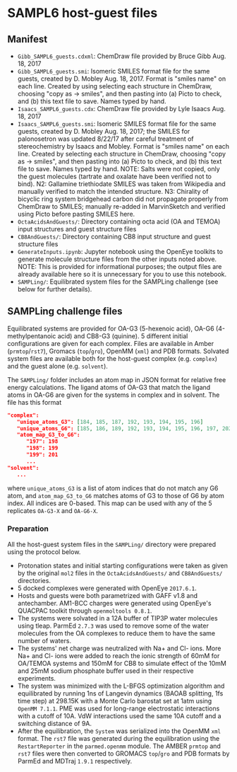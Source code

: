 # SAMPL6 host-guest files


## Manifest
- `Gibb_SAMPL6_guests.cdxml`: ChemDraw file provided by Bruce Gibb Aug. 18, 2017
- `Gibb_SAMPL6_guests.smi`: Isomeric SMILES format file for the same guests, created by D. Mobley Aug. 18, 2017. Format is "smiles name" on each line. Created by using selecting each structure in ChemDraw, choosing "copy as -> smiles", and then pasting into (a) Picto to check, and (b) this text file to save. Names typed by hand.
- `Isaacs_SAMPL6_guests.cdx`: ChemDraw file provided by Lyle Isaacs Aug. 18, 2017
- `Isaacs_SAMPL6_guests.smi`: Isomeric SMILES format file for the same guests, created by D. Mobley Aug. 18, 2017; the SMILES for palonosetron was updated 8/22/17 after careful treatment of stereochemistry by Isaacs and Mobley. Format is "smiles name" on each line. Created by selecting each structure in ChemDraw, choosing "copy as -> smiles", and then pasting into (a) Picto to check, and (b) this text file to save. Names typed by hand. NOTE: Salts were not copied, only the guest molecules (tartrate and oxalate have been verified not to bind). N2: Gallamine triethiodate SMILES was taken from Wikipedia and manually verified to match the intended structure. N3: Chirality of bicyclic ring system bridgehead carbon did not propagate properly from ChemDraw to SMILES; manually re-added in MarvinSketch and verified using Picto before pasting SMILES here.
- `OctaAcidsAndGuests/`: Directory containing octa acid (OA and TEMOA) input structures and guest structure files
- `CB8AndGuests/`: Directory containing CB8 input structure and guest structure files
- `GenerateInputs.ipynb`: Jupyter notebook using the OpenEye toolkits to generate molecule structure files from the other inputs noted above. NOTE: This is provided for informational purposes; the output files are already available here so it is unnecessary for you to use this notebook.
- `SAMPLing/`: Equilibrated system files for the SAMPLing challenge (see below for further details).

## SAMPLing challenge files

Equilibrated systems are provided for OA-G3 (5-hexenoic acid), OA-G6 (4-methylpentanoic acid) and CB8-G3 (quinine). 5 different initial configurations are given for each complex. Files are available in Amber (`prmtop`/`rst7`), Gromacs (`top`/`gro`), OpenMM (`xml`) and PDB formats. Solvated system files are available both for the host-guest complex (e.g. `complex`) and the guest alone (e.g. `solvent`).

The `SAMPLing/` folder includes an atom map in JSON format for relative free energy calculations. The ligand atoms of OA-G3 that match the ligand atoms in OA-G6 are given for the systems in complex and in solvent. The file has this format
```json
"complex":
   "unique_atoms_G3": [184, 185, 187, 192, 193, 194, 195, 196]
   "unique_atoms_G6": [185, 186, 189, 192, 193, 194, 195, 196, 197, 202]
   "atom_map_G3_to_G6":
      "197": 198
      "198": 199
      "199": 201
      ...
"solvent":
   ...
```
where `unique_atoms_G3` is a list of atom indices that do not match any G6 atom, and `atom_map_G3_to_G6` matches atoms of G3 to those of G6 by atom index. All indices are 0-based. This map can be used with any of the 5 replicates `OA-G3-X` and `OA-G6-X`.

### Preparation
All the host-guest system files in the `SAMPLing/` directory were prepared using the protocol below.
- Protonation states and initial starting configurations were taken as given by the original `mol2` files in the `OctaAcidsAndGuests/` and `CB8AndGuests/` directories.
- 5 docked complexes were generated with OpenEye `2017.6.1`.
- Hosts and guests were both parametrized with GAFF v1.8 and antechamber. AM1-BCC charges were generated using OpenEye's QUACPAC toolkit through `openmoltools 0.8.1`.
- The systems were solvated in a 12A buffer of TIP3P water molecules using tleap. ParmEd `2.7.3` was used to remove some of the water molecules from the OA complexes to reduce them to have the same number of waters.
- The systems' net charge was neutralized with Na+ and Cl- ions. More Na+ and Cl- ions were added to reach the ionic strength of 60mM for OA/TEMOA systems and 150mM for CB8 to simulate effect of the 10mM and 25mM sodium phosphate buffer used in their respective experiments.
- The system was minimized with the L-BFGS optimization algorithm and equilibrated by running 1ns of Langevin dynamics (BAOAB splitting, 1fs time step) at 298.15K with a Monte Carlo barostat set at 1atm using `OpenMM 7.1.1`. PME was used for long-range electrostatic interactions with a cutoff of 10A. VdW interactions used the same 10A cutoff and a switching distance of 9A.
- After the equilibration, the `System` was serialized into the OpenMM `xml` format. The `rst7` file was generated during the equilibration using the `RestartReporter` in the `parmed.openmm` module. The AMBER `prmtop` and `rst7` files were then converted to GROMACS `top`/`gro` and PDB formats by ParmEd and MDTraj `1.9.1` respectively.
